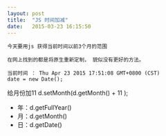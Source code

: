 ```yaml
---
layout: post
title:  "JS 时间加减"
date:   2015-03-23 16:15:50
---
```



	今天要用js 获得当前时间以前3个月的范围
	
	在网上找到的都是将原生重新定制， 貌似没有更好的方法。
	
	当前时间 ： Thu Apr 23 2015 17:51:08 GMT+0800 (CST)
	date = new Date();
	
给月份加11
	d.setMonth(d.getMonth() + 11 );

- 年：d.getFullYear()
- 月：d.getMonth()
- 日：d.getDate()
